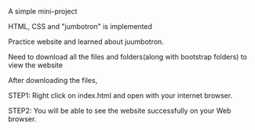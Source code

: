 A simple mini-project

HTML, CSS and "jumbotron" is implemented

Practice website and learned about juumbotron.

Need to download all the files and folders(along with bootstrap folders) to view the website

After downloading the files,

STEP1: Right click on index.html and open with your internet browser.

STEP2: You will be able to see the website successfully on your Web browser.
